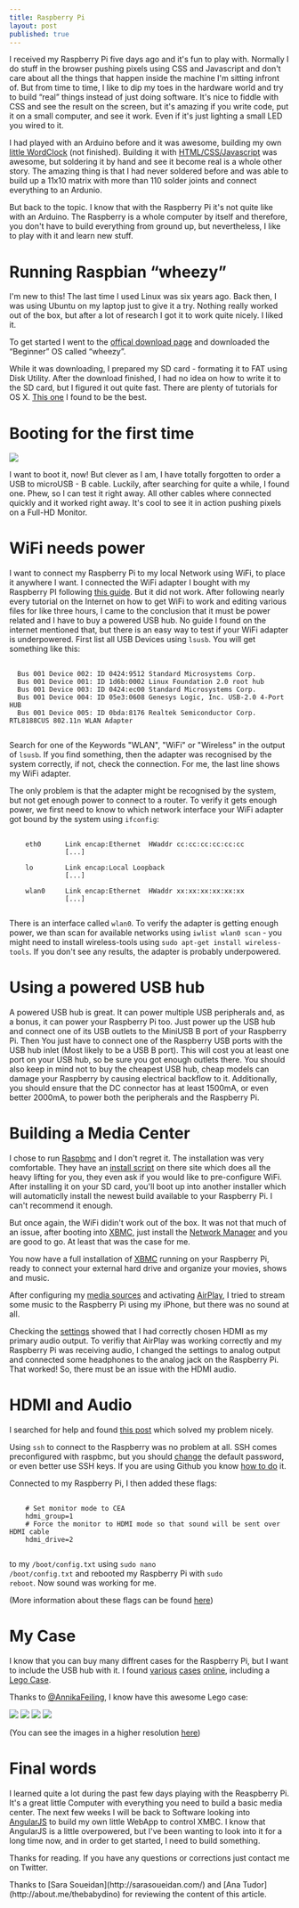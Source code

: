 ```yaml
---
title: Raspberry Pi
layout: post
published: true
---
```


I received my Raspberry Pi five days ago and it's fun to play with. Normally I do stuff in the browser pushing pixels using CSS and Javascript and don't care about all the things that happen inside the machine I'm sitting infront of. But from time to time, I like to dip my toes in the hardware world and try to build “real” things instead of just doing software. It's nice to fiddle with CSS and see the result on the screen, but it's amazing if you write code, put it on a small computer, and see it work. Even if it's just lighting a small LED you wired to it.

I had played with an Arduino before and it was awesome, building my own [little WordClock](/images/raspberry/clock1.jpg) (not finished). Building it with [HTML/CSS/Javascript](http://codepen.io/FWeinb/pen/oyACz) was awesome, but soldering it by hand and see it become real is a whole other story. The amazing thing is that I had never soldered before and was able to build up a 11x10 matrix with more than 110 solder joints and connect everything to an Ardunio.

But back to the topic. I know that with the Raspberry Pi it's not quite like with an Arduino. The Raspberry is a whole computer by itself and therefore, you don't have to build everything from ground up, but nevertheless, I like to play with it and learn new stuff.

# Running Raspbian “wheezy”

<aside>I'm new to this! The last time I used Linux was six years ago. Back then, I was using Ubuntu on my laptop just to give it a try. Nothing really worked out of the box, but after a lot of research I got it to work quite nicely. I liked it.</aside>

To get started I went to the [offical download page](http://www.raspberrypi.org/downloads)
and downloaded the “Beginner” OS called “wheezy”.

While it was downloading, I prepared my SD card - formating it to FAT using Disk Utility.
After the download finished, I had no idea on how to write it to the SD card, but I figured it out quite fast. There are plenty of tutorials for OS X. [This one](http://www.andrewmunsell.com/blog/getting-started-raspberry-pi-install-raspbian/) I found to be the best.

# Booting for the first time

<img src="https://pbs.twimg.com/media/BGY3MSCCAAAPqtC.jpg:small" class="image-right" />

I want to boot it, now! But clever as I am, I have totally forgotten to order a USB to microUSB - B cable. Luckily, after searching for quite a while, I found one. Phew, so I can test it right away. All other cables where connected quickly and it worked right away. It's cool to see it in action pushing pixels on a Full-HD Monitor.

# WiFi needs power

I want to connect my Raspberry Pi to my local Network using WiFi, to place it anywhere I want. I connected the WiFi adapter I bought with my Raspberry PI following [this guide](http://pingbin.com/2012/12/setup-wifi-raspberry-pi/). But it did not work. After following nearly every tutorial on the Internet on how to get WiFi to work and editing various files for like three hours, I came to the conclusion that it must be power related and I have to buy a powered USB hub. No guide I found on the internet mentioned that, but there is an easy way to test if your WiFi adapter is underpowered. First list all USB Devices using <code>lsusb</code>. You will get something like this:

<pre class="full-width">
  <code>
  Bus 001 Device 002: ID 0424:9512 Standard Microsystems Corp.
  Bus 001 Device 001: ID 1d6b:0002 Linux Foundation 2.0 root hub
  Bus 001 Device 003: ID 0424:ec00 Standard Microsystems Corp.
  Bus 001 Device 004: ID 05e3:0608 Genesys Logic, Inc. USB-2.0 4-Port HUB
  Bus 001 Device 005: ID 0bda:8176 Realtek Semiconductor Corp. RTL8188CUS 802.11n WLAN Adapter
  </code>
</pre>

Search for one of the Keywords "WLAN", "WiFi" or "Wireless" in the output of <code>lsusb</code>. If you find something, then the adapter was recognised by the system correctly, if not, check the connection. For me, the last line shows my WiFi adapter.

The only problem is that the adapter might be recognised by the system, but not get enough power to connect to a router. To verify it gets enough power, we first need to know to which network interface your WiFi adapter got bound by the system using <code>ifconfig</code>:

<pre class="full-width">
  <code>
    eth0      Link encap:Ethernet  HWaddr cc:cc:cc:cc:cc:cc
              [...]

    lo        Link encap:Local Loopback
              [...]

    wlan0     Link encap:Ethernet  HWaddr xx:xx:xx:xx:xx:xx
              [...]
  </code>
</pre>

There is an interface called <code>wlan0</code>. To verify the adapter is getting enough power, we than scan for available networks using <code>iwlist wlan0 scan</code> - you might need to install wireless-tools using <code>sudo apt-get install wireless-tools</code>. If you don't see any results, the adapter is probably underpowered.

# Using a powered USB hub

A powered USB hub is great. It can power multiple USB peripherals and, as a bonus, it can power your Raspberry Pi too. Just power up the USB hub and connect one of its USB outlets to the MiniUSB B port of your Raspberry Pi. Then You just have to connect one of the Raspberry USB ports with the USB hub inlet (Most likely to be a USB B port). This will cost you at least one port on your USB hub, so be sure you got enough outlets there. You should also keep in mind not to buy the cheapest USB hub, cheap models can damage your Raspberry by causing electrical backflow to it. Additionally, you should ensure that the DC connector has at least 1500mA, or even better 2000mA, to power both the peripherals and the Raspberry Pi.


# Building a Media Center

I chose to run [Raspbmc](http://www.raspbmc.com/) and I don't regret it. The installation was very comfortable. They have an [install script](http://www.raspbmc.com/wiki/user/os-x-linux-installation/) on there site which does all the heavy lifting for you, they even ask if you would like to pre-configure WiFi. After installing it on your SD card, you'll boot up into another installer which will automaticlly install the newest build available to your Raspberry Pi. I can't recommend it enough.

But once again, the WiFi didin't work out of the box. It was not that much of an issue, after booting into [XBMC](http://xbmc.org/), just install the [Network Manager](http://forum.stmlabs.com/showthread.php?tid=3926) and you are good to go. At least that was the case for me.

You now have a full installation of [XBMC](http://xbmc.org/) running on your Raspberry Pi, ready to connect your external hard drive and organize your movies, shows and music.

After configuring my [media sources](http://wiki.xbmc.org/index.php?title=Video_library/Adding_media_sources) and activating [AirPlay](http://wiki.xbmc.org/index.php?title=Settings/Services#AirPlay), I tried to stream some music to the Raspberry Pi using my iPhone, but there was no sound at all.

Checking the [settings](http://wiki.xbmc.org/index.php?title=Settings/System#Audio_output) showed that I had correctly chosen HDMI as my primary audio output. To verifiy that AirPlay was working correctly and my Raspberry Pi was receiving audio, I changed the settings to analog output and connected some headphones to the analog jack on the Raspberry Pi. That worked! So, there must be an issue with the HDMI audio.

# HDMI and Audio

I searched for help and found [this post](http://forum.stmlabs.com/showthread.php?tid=6419&pid=53204#pid53204) which solved my problem nicely.

Using <code>ssh</code> to connect to the Raspberry was no problem at all. SSH comes preconfigured with raspbmc, but you should [change](http://www.cyberciti.biz/faq/linux-set-change-password-how-to/) the default password, or even better use SSH keys. If you are using Github you know [how to do](https://help.github.com/articles/generating-ssh-keys) it.

Connected to my Raspberry Pi, I then added these flags:

<pre class="full-width">
  <code>
    # Set monitor mode to CEA
    hdmi_group=1
    # Force the monitor to HDMI mode so that sound will be sent over HDMI cable
    hdmi_drive=2
  </code>
</pre>

to my <code>/boot/config.txt</code> using <code>sudo nano /boot/config.txt</code> and rebooted my Raspberry Pi with <code>sudo reboot</code>. Now sound was working for me.

(More information about these flags can be found [here](http://elinux.org/RPi_config.txt))

# My Case

I know that you can buy many diffrent cases for the Raspberry Pi, but I want to include the USB hub with it. I found [various](http://3.bp.blogspot.com/-mfzxsdiQQ3o/UAD37su-GzI/AAAAAAAAFjM/K98m08BdCA0/s1600/raspberry-pi-case_wired1.jpg) [cases](http://img151.imageshack.us/img151/4639/img8643medium.jpg) [online](http://www.reddit.com/r/PiCases), including a [Lego Case](http://www.adafruit.com/blog/2012/08/31/lego-raspberry-pi-case-kit-piday-raspberrypi-raspberry_pi/).

Thanks to [@AnnikaFeiling](https://twitter.com/AnnikaFeiling), I know have this awesome Lego case:

<div class="image-group">
<img src="/images/raspberry/IMG_0362.JPG" />
<img src="/images/raspberry/IMG_0363.JPG" />
<img src="/images/raspberry/IMG_0364.JPG" />
<img src="/images/raspberry/IMG_0365.JPG" />
</div>

(You can see the images in a higher resolution [here](https://www.dropbox.com/sh/2d9rdhk67tfa8vk/ezEd_6SU3T/raspberry))

# Final words

I learned quite a lot during the past few days playing with the Reaspberry Pi. It's a great little Computer with everything you need to build a basic media center. The next few weeks I will be back to Software looking into [AngularJS](http://angularjs.org/) to build my own little WebApp to control XMBC. I know that AngularJS is a little overpowered, but I've been wanting to look into it for a long time now, and in order to get started, I need to build something.

Thanks for reading. If you have any questions or corrections just contact me on Twitter.

<footer>
Thanks to [Sara Soueidan](http://sarasoueidan.com/) and [Ana Tudor](http://about.me/thebabydino) for reviewing the content of this article.
</footer>